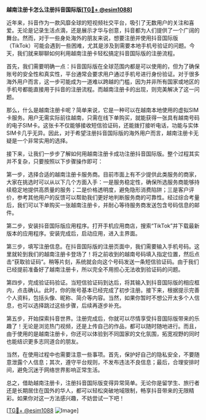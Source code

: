 **越南注册卡怎么注册抖音国际版[[TG💪+ @esim1088](https://t.me/s/esim1088)]**

近年来，抖音作为一款风靡全球的短视频社交平台，吸引了无数用户的关注和喜爱。无论是记录生活点滴，还是展示才华与创意，抖音都为人们提供了一个广阔的舞台。然而，对于一些身处海外的朋友来说，想要注册并使用抖音国际版（TikTok）可能会遇到一些困难，尤其是涉及到需要本地手机号验证的问题。今天，我们就来聊聊如何利用越南注册卡轻松搞定抖音国际版的注册流程。

首先，我们需要明确一点：抖音国际版在全球范围内都是可以使用的，但为了确保账号的安全性和真实性，平台通常会要求用户通过手机号进行身份验证。对于很多海外用户而言，这一步可能成为一道难以跨越的门槛，因为并非所有国家或地区的手机号都能直接用于抖音的注册流程。而越南注册卡的出现，则完美解决了这一问题。

那么，什么是越南注册卡呢？简单来说，它是一种可以在越南本地使用的虚拟SIM卡服务。用户无需实际前往越南，只需在线下单购买，就能获得一张具有越南号码的电子SIM卡。这张卡不仅能够接收短信验证码，还能拨打接听电话，功能与实体SIM卡几乎无异。因此，对于希望注册抖音国际版的海外用户而言，越南注册卡无疑是一个非常实用的选择。

接下来，让我们一步步了解如何用越南注册卡成功注册抖音国际版。整个过程其实并不复杂，只要按照以下步骤操作即可：

第一步，选择合适的越南注册卡服务商。目前市面上有不少提供此类服务的商家，大家在挑选时可以从以下几个方面入手：一是服务稳定性，确保所选服务商能够持续稳定地提供高质量的服务；二是价格透明度，避免隐形消费陷阱；三是客户评价，参考其他用户的反馈可以帮助我们更好地判断服务商的可靠性。经过综合考量后，我们可以下单购买一张越南注册卡，并耐心等待服务商发送包含号码信息的邮件。

第二步，安装抖音国际版应用程序。打开手机应用商店，搜索“TikTok”并下载最新版本的应用程序。安装完成后，启动应用，进入主界面。

第三步，填写注册信息。在抖音国际版的注册页面中，我们需要输入手机号码。这里就轮到我们的越南注册卡登场了！将之前收到的越南号码填入指定位置，然后点击“获取验证码”。稍等片刻，系统就会向这个号码发送一条短信验证码。由于我们已经提前准备好了越南注册卡，所以完全不用担心无法收到验证码的问题。

第四步，完成验证码验证。当短信验证码到达后，将其输入到抖音国际版的相应框内，点击确认。此时，你的账号基本已经完成了初步注册。接下来，根据提示完善个人资料，包括头像、昵称、简介等内容。当然，如果你暂时不想公开太多个人信息，也可以选择跳过这些步骤，后续再逐步补充。

第五步，开始探索抖音世界。注册完成后，你就可以尽情享受抖音国际版带来的乐趣了！无论是浏览热门视频，还是上传自己的作品，都可以随时随地进行。而且，由于使用的是越南注册卡，你还可以体验到不同国家的文化氛围，拓宽视野的同时也能结识更多志同道合的朋友。

当然，在使用过程中也需要注意一些事项。首先，保护好自己的隐私安全，不要随意泄露个人信息；其次，遵守平台规则，不发布违法不良信息；最后，合理安排时间，避免沉迷于网络世界影响正常生活。

总之，借助越南注册卡，注册抖音国际版变得异常简单。无论你是留学生、旅行者还是长期居住在国外的华人，都可以轻松突破地域限制，畅享抖音带来的无限精彩。如果你对这一方法感兴趣，不妨尝试一下吧！

[[TG💪+ @esim1088](https://t.me/s/esim1088) ![Image](https://i.postimg.cc/4NQfJmqS/Snipaste-2025-05-13-00-14-12.png)]